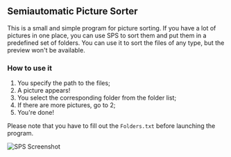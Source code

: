 ## Semiautomatic Picture Sorter

This is a small and simple program for picture sorting.
If you have a lot of pictures in one place, you can use SPS to sort them and put them in a predefined set of folders.
You can use it to sort the files of any type, but the preview won't be available.

### How to use it
1. You specify the path to the files;
2. A picture appears!
3. You select the corresponding folder from the folder list;
4. If there are more pictures, go to 2;
5. You're done!

Please note that you have to fill out the `Folders.txt` before launching the program.

![SPS Screenshot](https://i.yapx.ru/BH7zy.png)
